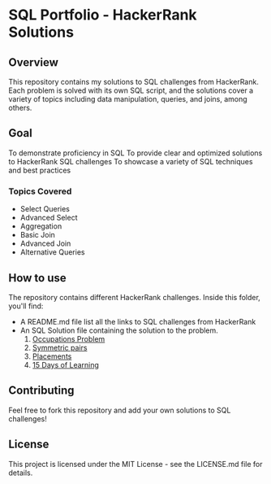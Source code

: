 # SQL Portfolio - HackerRank Solutions
## **Overview**
This repository contains my solutions to SQL challenges from HackerRank. Each problem is solved with its own SQL script, and the solutions cover a variety of topics including data manipulation, queries, and joins, among others.

## **Goal**
To demonstrate proficiency in SQL
To provide clear and optimized solutions to HackerRank SQL challenges
To showcase a variety of SQL techniques and best practices
### Topics Covered
* Select Queries
* Advanced Select
* Aggregation
* Basic Join
* Advanced Join
* Alternative Queries
## **How to use**
The repository contains different HackerRank challenges. Inside this folder, you'll find:
* A README.md file list all the links to SQL challenges from HackerRank
* An SQL Solution file containing the solution to the problem.
  1. [Occupations Problem](https://www.hackerrank.com/challenges/occupations/problem)
  2. [Symmetric pairs](https://www.hackerrank.com/challenges/symmetric-pairs)
  3. [Placements](https://www.hackerrank.com/challenges/placements)
  4.  [15 Days of Learning](https://www.hackerrank.com/challenges/15-days-of-learning-sql)
## **Contributing**
Feel free to fork this repository and add your own solutions to SQL challenges!

## **License**
This project is licensed under the MIT License - see the LICENSE.md file for details.
